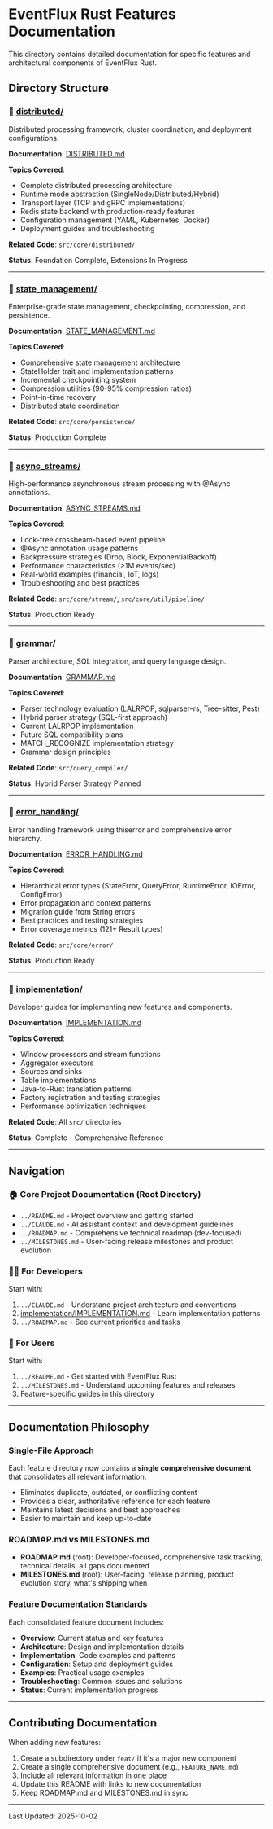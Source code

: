 # EventFlux Rust Features Documentation

This directory contains detailed documentation for specific features and architectural components of EventFlux Rust.

## Directory Structure

### 📂 [distributed/](distributed/)
Distributed processing framework, cluster coordination, and deployment configurations.

**Documentation**: [DISTRIBUTED.md](distributed/DISTRIBUTED.md)

**Topics Covered**:
- Complete distributed processing architecture
- Runtime mode abstraction (SingleNode/Distributed/Hybrid)
- Transport layer (TCP and gRPC implementations)
- Redis state backend with production-ready features
- Configuration management (YAML, Kubernetes, Docker)
- Deployment guides and troubleshooting

**Related Code**: `src/core/distributed/`

**Status**: Foundation Complete, Extensions In Progress

---

### 📂 [state_management/](state_management/)
Enterprise-grade state management, checkpointing, compression, and persistence.

**Documentation**: [STATE_MANAGEMENT.md](state_management/STATE_MANAGEMENT.md)

**Topics Covered**:
- Comprehensive state management architecture
- StateHolder trait and implementation patterns
- Incremental checkpointing system
- Compression utilities (90-95% compression ratios)
- Point-in-time recovery
- Distributed state coordination

**Related Code**: `src/core/persistence/`

**Status**: Production Complete

---

### 📂 [async_streams/](async_streams/)
High-performance asynchronous stream processing with @Async annotations.

**Documentation**: [ASYNC_STREAMS.md](async_streams/ASYNC_STREAMS.md)

**Topics Covered**:
- Lock-free crossbeam-based event pipeline
- @Async annotation usage patterns
- Backpressure strategies (Drop, Block, ExponentialBackoff)
- Performance characteristics (>1M events/sec)
- Real-world examples (financial, IoT, logs)
- Troubleshooting and best practices

**Related Code**: `src/core/stream/`, `src/core/util/pipeline/`

**Status**: Production Ready

---

### 📂 [grammar/](grammar/)
Parser architecture, SQL integration, and query language design.

**Documentation**: [GRAMMAR.md](grammar/GRAMMAR.md)

**Topics Covered**:
- Parser technology evaluation (LALRPOP, sqlparser-rs, Tree-sitter, Pest)
- Hybrid parser strategy (SQL-first approach)
- Current LALRPOP implementation
- Future SQL compatibility plans
- MATCH_RECOGNIZE implementation strategy
- Grammar design principles

**Related Code**: `src/query_compiler/`

**Status**: Hybrid Parser Strategy Planned

---

### 📂 [error_handling/](error_handling/)
Error handling framework using thiserror and comprehensive error hierarchy.

**Documentation**: [ERROR_HANDLING.md](error_handling/ERROR_HANDLING.md)

**Topics Covered**:
- Hierarchical error types (StateError, QueryError, RuntimeError, IOError, ConfigError)
- Error propagation and context patterns
- Migration guide from String errors
- Best practices and testing strategies
- Error coverage metrics (121+ Result types)

**Related Code**: `src/core/error/`

**Status**: Production Ready

---

### 📂 [implementation/](implementation/)
Developer guides for implementing new features and components.

**Documentation**: [IMPLEMENTATION.md](implementation/IMPLEMENTATION.md)

**Topics Covered**:
- Window processors and stream functions
- Aggregator executors
- Sources and sinks
- Table implementations
- Java-to-Rust translation patterns
- Factory registration and testing strategies
- Performance optimization techniques

**Related Code**: All `src/` directories

**Status**: Complete - Comprehensive Reference

---

## Navigation

### 🏠 Core Project Documentation (Root Directory)
- `../README.md` - Project overview and getting started
- `../CLAUDE.md` - AI assistant context and development guidelines
- `../ROADMAP.md` - Comprehensive technical roadmap (dev-focused)
- `../MILESTONES.md` - User-facing release milestones and product evolution

### 🧑‍💻 For Developers
Start with:
1. `../CLAUDE.md` - Understand project architecture and conventions
2. [implementation/IMPLEMENTATION.md](implementation/IMPLEMENTATION.md) - Learn implementation patterns
3. `../ROADMAP.md` - See current priorities and tasks

### 👥 For Users
Start with:
1. `../README.md` - Get started with EventFlux Rust
2. `../MILESTONES.md` - Understand upcoming features and releases
3. Feature-specific guides in this directory

---

## Documentation Philosophy

### Single-File Approach
Each feature directory now contains a **single comprehensive document** that consolidates all relevant information:
- Eliminates duplicate, outdated, or conflicting content
- Provides a clear, authoritative reference for each feature
- Maintains latest decisions and best approaches
- Easier to maintain and keep up-to-date

### ROADMAP.md vs MILESTONES.md
- **ROADMAP.md** (root): Developer-focused, comprehensive task tracking, technical details, all gaps documented
- **MILESTONES.md** (root): User-facing, release planning, product evolution story, what's shipping when

### Feature Documentation Standards
Each consolidated feature document includes:
- **Overview**: Current status and key features
- **Architecture**: Design and implementation details
- **Implementation**: Code examples and patterns
- **Configuration**: Setup and deployment guides
- **Examples**: Practical usage examples
- **Troubleshooting**: Common issues and solutions
- **Status**: Current implementation progress

---

## Contributing Documentation

When adding new features:
1. Create a subdirectory under `feat/` if it's a major new component
2. Create a single comprehensive document (e.g., `FEATURE_NAME.md`)
3. Include all relevant information in one place
4. Update this README with links to new documentation
5. Keep ROADMAP.md and MILESTONES.md in sync

---

Last Updated: 2025-10-02
